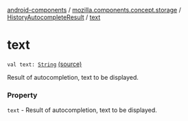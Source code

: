 [android-components](../../index.md) / [mozilla.components.concept.storage](../index.md) / [HistoryAutocompleteResult](index.md) / [text](./text.md)

# text

`val text: `[`String`](https://kotlinlang.org/api/latest/jvm/stdlib/kotlin/-string/index.html) [(source)](https://github.com/mozilla-mobile/android-components/blob/master/components/concept/storage/src/main/java/mozilla/components/concept/storage/HistoryStorage.kt#L185)

Result of autocompletion, text to be displayed.

### Property

`text` - Result of autocompletion, text to be displayed.